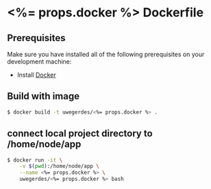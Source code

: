 # <%= props.docker %> Dockerfile

## Prerequisites

Make sure you have installed all of the following prerequisites on your development machine:

* Install [Docker](https://docs.docker.com/installation/#installation)

## Build with image

```bash
$ docker build -t uwegerdes/<%= props.docker %> .
```

## connect local project directory to /home/node/app

```bash
$ docker run -it \
	-v $(pwd):/home/node/app \
	--name <%= props.docker %> \
	uwegerdes/<%= props.docker %> bash
```

